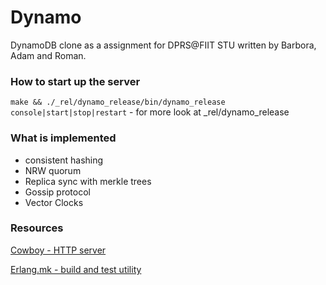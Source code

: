 # Dynamo #

DynamoDB clone as a assignment for DPRS@FIIT STU written by Barbora, Adam and Roman.

### How to start up the server ###

`make && ./_rel/dynamo_release/bin/dynamo_release console|start|stop|restart` - for more look at _rel/dynamo_release

### What is implemented ###

* consistent hashing
* NRW quorum
* Replica sync with merkle trees
* Gossip protocol
* Vector Clocks

### Resources ###

[Cowboy - HTTP server](https://github.com/ninenines/cowboy)

[Erlang.mk - build and test utility](https://github.com/ninenines/erlang.mk)
